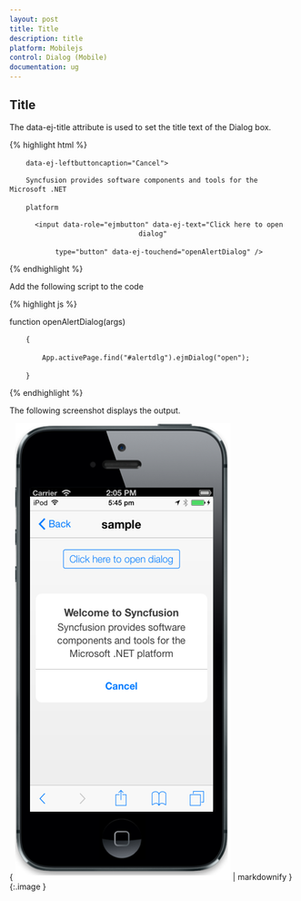 ```yaml
---
layout: post
title: Title
description: title
platform: Mobilejs
control: Dialog (Mobile)
documentation: ug
---
```


## Title

The data-ej-title attribute is used to set the title text of the Dialog box. 

{% highlight html %}



<div id="alertdlg" data-role="ejmdialog" data-ej-title="Welcome to Syncfusion"

        data-ej-leftbuttoncaption="Cancel">

   <div>

        Syncfusion provides software components and tools for the Microsoft .NET 

        platform

   </div>

</div>

<div style="text-align: center">

       <input data-role="ejmbutton" data-ej-text="Click here to open dialog"

       type="button" data-ej-touchend="openAlertDialog" />

</div>



{% endhighlight %}



Add the following script to the code

{% highlight js %}



function openAlertDialog(args)

        {

            App.activePage.find("#alertdlg").ejmDialog("open");

        }





{% endhighlight %}



The following screenshot displays the output.

{ ![](Title_images/Title_img1.png) | markdownify }
{:.image }


